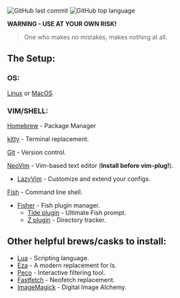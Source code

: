![GitHub last commit](https://img.shields.io/github/last-commit/shirkxyz/.dotfiles)
![GitHub top language](https://img.shields.io/github/languages/top/shirkxyz/.dotfiles)

**WARNING - USE AT YOUR OWN RISK!**
> One who makes no mistakes, makes nothing at all.

## The Setup:
### OS:
[Linux](https://www.debian.org/) or [MacOS](https://www.apple.com/macos)

### VIM/SHELL:
[Homebrew](https://brew.sh/) - Package Manager

[kitty](https://formulae.brew.sh/cask/kitty) - Terminal replacement.
              
[Git](https://formulae.brew.sh/formula/git) - Version control.

[NeoVim](https://formulae.brew.sh/formula/neovim) - Vim-based text editor (**Install before vim-plug!**). 
  - [LazyVim](https://github.com/LazyVim/LazyVim) - Customize and extend your configs.

[Fish](https://formulae.brew.sh/formula/fish) - Command line shell.
  - [Fisher](https://github.com/jorgebucaran/fisher) - Fish plugin manager.
    - [Tide plugin](https://github.com/IlanCosman/tide) - Ultimate Fish prompt.
    - [Z plugin](https://github.com/jethrokuan/z) - Directory tracker. 

## Other helpful brews/casks to install:
- [Lua](https://formulae.brew.sh/formula/lua#default) - Scripting language.
- [Eza](https://formulae.brew.sh/formula/eza#default) - A modern replacement for ls.
- [Peco](https://formulae.brew.sh/formula/peco#default) - Interactive filtering tool.
- [Fastfetch](https://formulae.brew.sh/formula/fastfetch) - Neofetch replacement.
- [ImageMagick](https://formulae.brew.sh/formula/imagemagick) - Digital Image Alchemy.
